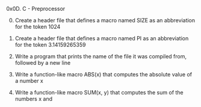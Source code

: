 0x0D. C - Preprocessor

0. Create a header file that defines a macro named SIZE as an abbreviation for the token 1024

1. Create a header file that defines a macro named PI as an abbreviation for the token 3.14159265359

2. Write a program that prints the name of the file it was compiled from, followed by a new line

3. Write a function-like macro ABS(x) that computes the absolute value of a number x

4. Write a function-like macro SUM(x, y) that computes the sum of the numbers x and 
